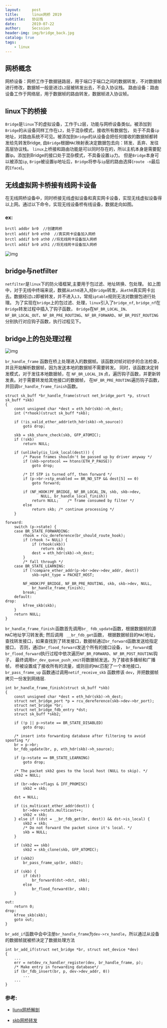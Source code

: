 ```yaml
---
layout:     post
title:      linux网桥 2019
subtitle:   协议栈
date:       2019-07-22
author:     Secssion
header-img:	img/bridge_back.jpg
catalog: true
tags:
    - linux
---
```



## 网桥概念 

网桥设备：网桥工作于数据链路层，用于端口于端口之间的数据转发，不对数据帧进行修改，数据帧一般是进过`L2`层被转发出去，不会入协议栈。
路由设备：路由设备工作于网络层，用于数据帧的路由转发，数据帧进入协议帧。
	
## linux下的桥接

`Bridge`是`linux`下的虚拟设备，工作于`L2`层，功能与网桥设备类似。被添加到`Bridge`的从设备同样工作在`L2`，处于混杂模式，接收所有数据包，
处于不具备`ip`地址，对路由系统不可见。被添加到`Bridge`的从设备会把任何接收的数据帧都转发给先转发Bridge,
由`Bridge`根据`MAC`映射表决定数据包去向：转发、丢弃、发往高层协议栈。
`linux`上桥接和路由功能是可以同时存在的，所以主机本身是需要配置ip。添加到Bridge的接口处于混杂模式，不具备设置`ip`力。
但是`Bridge`本身可以被添加`ip`, `Brige`被设置ip地址后，`Bridge`将参与`ip`层的路由选择(`route -n`最后的`Iface`)。
	
## 无线虚拟网卡桥接有线网卡设备
在无线网桥设备中，同时桥接无线虚拟设备和真实网卡设备，实现无线虚拟设备得以上网。通过以下命令，实现无线设备桥有线设备，数据走向如图。

### ex:
  
	brctl addbr br0  //创建网桥
	brctl addif br0 eth0  //真实网卡设备加入网桥
	brctl addif br0 ath0 //将无线网卡设备加入网桥
	brctl addif br0 ath1 //将无线网卡设备加入网桥


![img](/img/post-in/brige.PNG)	

## bridge与netfilter

`netfilter`是`linux`下的防火墙框架,主要用于包过滤、地址转换、包处理。
如上图中，对于无线中终端来说，数据从`ath0`进入,经`Bridge`转发，从`eth0`真实网卡出去。数据经过`L2`即被转发，并不进入`L3`，常规`iptable`规则无法对数据包进行处理。
为了实现在`bridge`上的包过滤、处理，`linux`引入了`bridge_nf`, `bridge_nf`在`Bridge`转发过程中插入了钩子函数，
`Bridge`在`NF_BR_LOCAL_IN`、`NF_BR_LOCAL_OUT`、`NF_BR_PRE_ROUTING`、`NF_BR_FORWARD`、`NF_BR_POST_ROUTING`分别执行对应钩子函数，执行过程见下。

## bridge上的包处理过程


![img](/img/post-in/bridge_frame_hane.PNG)	

`br_handle_frame` 函数在桥上处理进入的数据帧。该函数对帧对初步的合法检查，并且开始解析数据帧，因为发送本地的数据帧不需要转发。
同时，该函数决定转发模式，对于发往本地数据帧，在 `NF_BR_LOCAL_IN` 点，遍历钩子函数，并更新转发表。对于需要转发给其他接口的数据帧，
在`NF_BR_PRE_ROUTING`遍历钩子函数，并回调`br_handle_frame_finish`函数。

	struct sk_buff *br_handle_frame(struct net_bridge_port *p, struct sk_buff *skb)
	{
		const unsigned char *dest = eth_hdr(skb)->h_dest;
		int (*rhook)(struct sk_buff *skb);
	
		if (!is_valid_ether_addr(eth_hdr(skb)->h_source))
			goto drop;
	
		skb = skb_share_check(skb, GFP_ATOMIC);
		if (!skb)
			return NULL;
	
		if (unlikely(is_link_local(dest))) {
			/* Pause frames shouldn't be passed up by driver anyway */
			if (skb->protocol == htons(ETH_P_PAUSE))
				goto drop;
	
			/* If STP is turned off, then forward */
			if (p->br->stp_enabled == BR_NO_STP && dest[5] == 0)
				goto forward;
	
			if (NF_HOOK(PF_BRIDGE, NF_BR_LOCAL_IN, skb, skb->dev,
					NULL, br_handle_local_finish))
				return NULL;	/* frame consumed by filter */
			else
				return skb;	/* continue processing */
		}
	
	forward:
		switch (p->state) {
		case BR_STATE_FORWARDING:
			rhook = rcu_dereference(br_should_route_hook);
			if (rhook != NULL) {
				if (rhook(skb))
					return skb;
				dest = eth_hdr(skb)->h_dest;
			}
			/* fall through */
		case BR_STATE_LEARNING:
			if (!compare_ether_addr(p->br->dev->dev_addr, dest))
				skb->pkt_type = PACKET_HOST;
	
			NF_HOOK(PF_BRIDGE, NF_BR_PRE_ROUTING, skb, skb->dev, NULL,
				br_handle_frame_finish);
			break;
		default:
	drop:
			kfree_skb(skb);
		}
		return NULL;
	}
`br_handle_frame_finish`:函数首先调用`br_ fdb_update`函数，根据数据帧的源`MA`C地址学习转发表; 然后调用 ` __br_fdb_get`函数，
根据数据帧目的`MAC`地址，查找转发接口，如果查找到了转发接口，数据帧通过`br_forward`函数发送给指定接口，
否则，通过`br_flood_forward`发送个所有的接口设备， `br_forward`或`br_flood_forward`执行过程中依次遍历`NF_BR_FORWARD`、`NF_BR_POST_ROUTING`钩子，
最终调用`br_dev_queue_push_xmit`将数据帧发送。为了接收多播帧和广播帧， 桥被设置成了接收所有的流量，或则目的`MAC`匹配了一个本地接口，
`br_pass_frame_up`  函数通过调用`netif_receive_skb` 函数修该 `dev`，并把数据帧拷贝一份发到网络层.

	int br_handle_frame_finish(struct sk_buff *skb)
	{
		const unsigned char *dest = eth_hdr(skb)->h_dest;
		struct net_bridge_port *p = rcu_dereference(skb->dev->br_port);
		struct net_bridge *br;
		struct net_bridge_fdb_entry *dst;
		struct sk_buff *skb2;
	
		if (!p || p->state == BR_STATE_DISABLED)
			goto drop;
	
		/* insert into forwarding database after filtering to avoid spoofing */
		br = p->br;
		br_fdb_update(br, p, eth_hdr(skb)->h_source);
	
		if (p->state == BR_STATE_LEARNING)
			goto drop;
	
		/* The packet skb2 goes to the local host (NULL to skip). */
		skb2 = NULL;
	
		if (br->dev->flags & IFF_PROMISC)
			skb2 = skb;
	
		dst = NULL;
	
		if (is_multicast_ether_addr(dest)) {
			br->dev->stats.multicast++;
			skb2 = skb;
		} else if ((dst = __br_fdb_get(br, dest)) && dst->is_local) {
			skb2 = skb;
			/* Do not forward the packet since it's local. */
			skb = NULL;
		}
	
		if (skb2 == skb)
			skb2 = skb_clone(skb, GFP_ATOMIC);
	
		if (skb2)
			br_pass_frame_up(br, skb2);
	
		if (skb) {
			if (dst)
				br_forward(dst->dst, skb);
			else
				br_flood_forward(br, skb);
		}
	
	out:
		return 0;
	drop:
		kfree_skb(skb);
		goto out;
	}

​`br_add_if`函数中会中注册`br_handle_frame`为`dev->rx_handle`，所以通过从设备的数据帧就被桥决定了数据处理方法

	int br_add_if(struct net_bridge *br, struct net_device *dev)
	{
		...
		err = netdev_rx_handler_register(dev, br_handle_frame, p);
		/* Make entry in forwarding database*/
		if (br_fdb_insert(br, p, dev->dev_addr, 0))
			...
		...
	}


### 参考:

- [liunx网桥解剖](https://wiki.aalto.fi/download/attachments/70789083/linux_bridging_final.pdf)

- [skb网桥转发](https://blog.csdn.net/NW_NW_NW/article/details/76153027)

​		

​	

